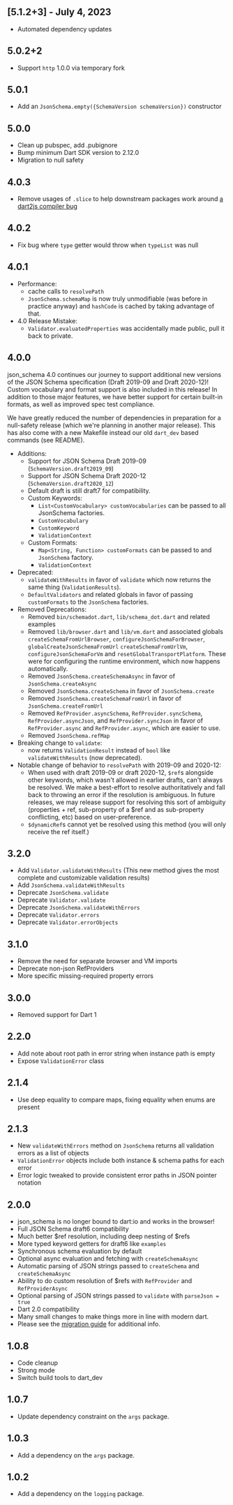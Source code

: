 ## [5.1.2+3] - July 4, 2023

* Automated dependency updates


## 5.0.2+2
- Support `http` 1.0.0 via temporary fork

## 5.0.1
- Add an `JsonSchema.empty({SchemaVersion schemaVersion})` constructor

## 5.0.0
- Clean up pubspec, add .pubignore
- Bump minimum Dart SDK version to 2.12.0
- Migration to null safety

## 4.0.3
- Remove usages of `.slice` to help downstream packages work around [a dart2js compiler bug](https://github.com/dart-lang/sdk/issues/48762#issuecomment-1139932469)

## 4.0.2
- Fix bug where `type` getter would throw when `typeList` was null

## 4.0.1
- Performance:
  - cache calls to `resolvePath`
  - `JsonSchema.schemaMap` is now truly unmodifiable (was before in practice anyway) and `hashCode` is cached by taking advantage of that.
- 4.0 Release Mistake:
  - `Validator.evaluatedProperties` was accidentally made public, pull it back to private.

## 4.0.0

json_schema 4.0 continues our journey to support additional new versions of the JSON Schema specification (Draft 2019-09 and Draft 2020-12)! Custom vocabulary and format support is also included in this release! In addition to those major features, we have better support for certain built-in formats, as well as improved spec test compliance. 

We have greatly reduced the number of dependencies in preparation for a null-safety release (which we're planning in another major release). This has also come with a new Makefile instead our old `dart_dev` based commands (see README).

- Additions:
  - Support for JSON Schema Draft 2019-09 (`SchemaVersion.draft2019_09`)
  - Support for JSON Schema Draft 2020-12 (`SchemaVersion.draft2020_12`)
  - Default draft is still draft7 for compatibility.
  - Custom Keywords:
    - `List<CustomVocabulary> customVocabularies` can be passed to all JsonSchema factories.
    - `CustomVocabulary`
    - `CustomKeyword`
    - `ValidationContext`
  - Custom Formats:
    - `Map<String, Function> customFormats` can be passed to and `JsonSchema` factory.
    - `ValidationContext`
- Deprecated:
  - `validateWithResults` in favor of `validate` which now returns the same thing (`ValidationResults`).
  - `DefaultValidators` and related globals in favor of passing `customFormats` to the `JsonSchema` factories.
- Removed Deprecations:
  - Removed `bin/schemadot.dart`, `lib/schema_dot.dart` and related examples
  - Removed `lib/browser.dart` and `lib/vm.dart` and associated globals `createSchemaFromUrlBrowser`, `configureJsonSchemaForBrowser`, `globalCreateJsonSchemaFromUrl` `createSchemaFromUrlVm`, `configureJsonSchemaForVm` and `resetGlobalTransportPlatform`. These were for configuring the runtime environment, which now happens automatically.
  - Removed `JsonSchema.createSchemaAsync` in favor of `JsonSchema.createAsync`
  - Removed `JsonSchema.createSchema` in favor of `JsonSchema.create`
  - Removed `JsonSchema.createSchemaFromUrl` in favor of `JsonSchema.createFromUrl`
  - Removed `RefProvider.asyncSchema`, `RefProvider.syncSchema`, `RefProvider.asyncJson`, and `RefProvider.syncJson` in favor of `RefProvider.async` and `RefProvider.async`, which are easier to use.
  - Removed `JsonSchema.refMap`
- Breaking change to `validate`:
  - now returns `ValidationResult` instead of `bool` like `validateWithResults` (now deprecated).
- Notable change of behavior to `resolvePath` with 2019-09 and 2020-12:
  - When used with draft 2019-09 or draft 2020-12, `$ref`s alongside other keywords, which wasn't allowed in earlier drafts, can't always be resolved. 
  We make a best-effort to resolve authoritatively and fall back to throwing an error if the resolution is ambiguous. In future releases, we may release 
  support for resolving this sort of ambiguity (properties + ref, sub-property of a $ref and as sub-property conflicting, etc) based on user-preference.
  - `$dynamicRef`s cannot yet be resolved using this method (you will only receive the ref itself.)

## 3.2.0

* Add `Validator.validateWithResults` (This new method gives the most complete and customizable validation results)
* Add `JsonSchema.validateWithResults`
* Deprecate `JsonSchema.validate`
* Deprecate `Validator.validate`
* Deprecate `JsonSchema.validateWithErrors`
* Deprecate `Validator.errors`
* Deprecate `Validator.errorObjects`

## 3.1.0

* Remove the need for separate browser and VM imports
* Deprecate non-json RefProviders
* More specific missing-required property errors

## 3.0.0

* Removed support for Dart 1

## 2.2.0

* Add note about root path in error string when instance path is empty
* Expose `ValidationError` class

## 2.1.4

* Use deep equality to compare maps, fixing equality when enums are present

## 2.1.3

* New `validateWithErrors` method on `JsonSchema` returns all validation errors as a list of objects
* `ValidationError` objects include both instance & schema paths for each error
* Error logic tweaked to provide consistent error paths in JSON pointer notation

## 2.0.0

* json_schema is no longer bound to dart:io and works in the browser!
* Full JSON Schema draft6 compatibility
* Much better $ref resolution, including deep nesting of $refs
* More typed keyword getters for draft6 like `examples`
* Synchronous schema evaluation by default
* Optional async evaluation and fetching with `createSchemaAsync`
* Automatic parsing of JSON strings passed to `createSchema` and `createSchemaAsync`
* Ability to do custom resolution of $refs with `RefProvider` and `RefProviderAsync`
* Optional parsing of JSON strings passed to `validate` with `parseJson = true`
* Dart 2.0 compatibility
* Many small changes to make things more in line with modern dart.
* Please see the [migration guide](./MIGRATION.md) for additional info.

## 1.0.8

* Code cleanup
* Strong mode
* Switch build tools to dart_dev

## 1.0.7

* Update dependency constraint on the `args` package.

## 1.0.3

* Add a dependency on the `args` package.

## 1.0.2

* Add a dependency on the `logging` package.

